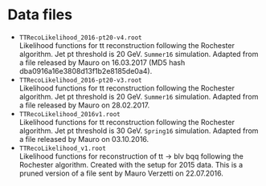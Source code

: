# Data files

 * `TTRecoLikelihood_2016-pt20-v4.root` <br />
   Likelihood functions for tt reconstruction following the Rochester algorithm. Jet pt threshold is 20 GeV. `Summer16` simulation. Adapted from a file released by Mauro on 16.03.2017 (MD5 hash dba0916a16e3808d13f1b2e8185de0a4).
 * `TTRecoLikelihood_2016-pt20-v3.root` <br />
   Likelihood functions for tt reconstruction following the Rochester algorithm. Jet pt threshold is 20 GeV. `Summer16` simulation. Adapted from a file released by Mauro on 28.02.2017.
 * `TTRecoLikelihood_2016v1.root` <br />
   Likelihood functions for tt reconstruction following the Rochester algorithm. Jet pt threshold is 30 GeV. `Spring16` simulation. Adapted from a file released by Mauro on 03.10.2016.
 * `TTRecoLikelihood_v1.root` <br />
   Likelihood functions for reconstruction of tt -> blv bqq following the Rochester algorithm. Created with the setup for 2015 data. This is a pruned version of a file sent by Mauro Verzetti on 22.07.2016.
